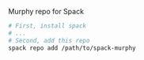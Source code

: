 Murphy repo for Spack


```bash
# First, install spack
# ...
# Second, add this repo
spack repo add /path/to/spack-murphy
```
